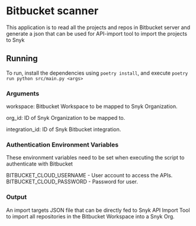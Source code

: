 # Bitbucket scanner

This application is to read all the projects and repos in Bitbucket server and generate a json that can be used for API-import tool to import the projects to Snyk

## Running
To run, install the dependencies using `poetry install`, and execute `poetry run python src/main.py <args>`

### Arguments

workspace: Bitbucket Workspace to be mapped to Snyk Organization.

org_id: ID of Snyk Organization to be mapped to.

integration_id: ID of Snyk Bitbucket integration.

### Authentication Environment Variables

These environment variables need to be set when executing the script to authenticate with Bitbucket

BITBUCKET_CLOUD_USERNAME - User account to access the APIs.
BITBUCKET_CLOUD_PASSWORD - Password for user.

### Output

An import targets JSON file that can be directly fed to Snyk API Import Tool to import all repositories in the Bitbucket Workspace into a Snyk Org.

